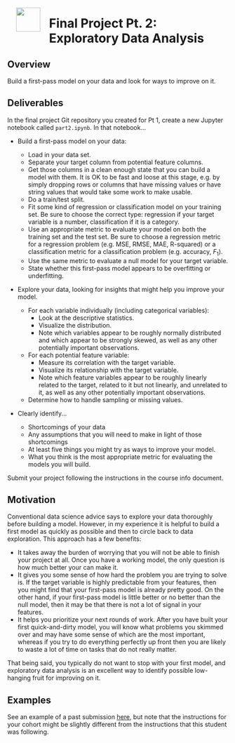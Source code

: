 <img src="http://imgur.com/1ZcRyrc.png" style="float: left; margin: 20px; height: 55px">

# Final Project Pt. 2: Exploratory Data Analysis

## Overview

Build a first-pass model on your data and look for ways to improve on it.

## Deliverables

In the final project Git repository you created for Pt 1, create a new Jupyter notebook called `part2.ipynb`. In that notebook...

- Build a first-pass model on your data:
    - Load in your data set.
    - Separate your target column from potential feature columns.
    - Get those columns in a clean enough state that you can build a model with them. It is OK to be fast and loose at this stage, e.g. by simply dropping rows or columns that have missing values or have string values that would take some work to make usable.
    - Do a train/test split.
    - Fit some kind of regression or classification model on your training set. Be sure to choose the correct type: regression if your target variable is a number, classification if it is a category.
    - Use an appropriate metric to evaluate your model on both the training set and the test set. Be sure to choose a regression metric for a regression problem (e.g. MSE, RMSE, MAE, R-squared) or a classification metric for a classification problem (e.g. accuracy, $F_1$).
    - Use the same metric to evaluate a null model for your target variable. 
    - State whether this first-pass model appears to be overfitting or underfitting.

- Explore your data, looking for insights that might help you improve your model.
    - For each variable individually (including categorical variables):
        - Look at the descriptive statistics.
        - Visualize the distribution.
        - Note which variables appear to be roughly normally distributed and which appear to be strongly skewed, as well as any other potentially important observations.
    - For each potential feature variable:
        - Measure its correlation with the target variable.
        - Visualize its relationship with the target variable.
        - Note which feature variables appear to be roughly linearly related to the target, related to it but not linearly, and unrelated to it, as well as any other potentially important observations.
    - Determine how to handle sampling or missing values.
- Clearly identify...
    - Shortcomings of your data
    - Any assumptions that you will need to make in light of those shortcomings
    - At least five things you might try as ways to improve your model.
    - What you think is the most appropriate metric for evaluating the models you will build.
    
Submit your project following the instructions in the course info document.

## Motivation

Conventional data science advice says to explore your data thoroughly before building a model. However, in my experience it is helpful to build a first model as quickly as possible and then to circle back to data exploration. This approach has a few benefits:

- It takes away the burden of worrying that you will not be able to finish your project at all. Once you have a working model, the only question is how much better your can make it.
- It gives you some sense of how hard the problem you are trying to solve is. If the target variable is highly predictable from your features, then you might find that your first-pass model is already pretty good. On the other hand, if your first-pass model is little better or no better than the null model, then it may be that there is not a lot of signal in your features.
- It helps you prioritize your next rounds of work. After you have built your first quick-and-dirty model, you will know what problems you skimmed over and may have some sense of which are the most important, whereas if you try to do everything perfectly up front then you are likely to waste a lot of time on tasks that do not really matter.

That being said, you typically do not want to stop with your first model, and exploratory data analysis is an excellent way to identify possible low-hanging fruit for improving on it.

## Examples

See an example of a past submission [here](./pt2_example.ipynb), but note that the instructions for your cohort might be slightly different from the instructions that this student was following.
